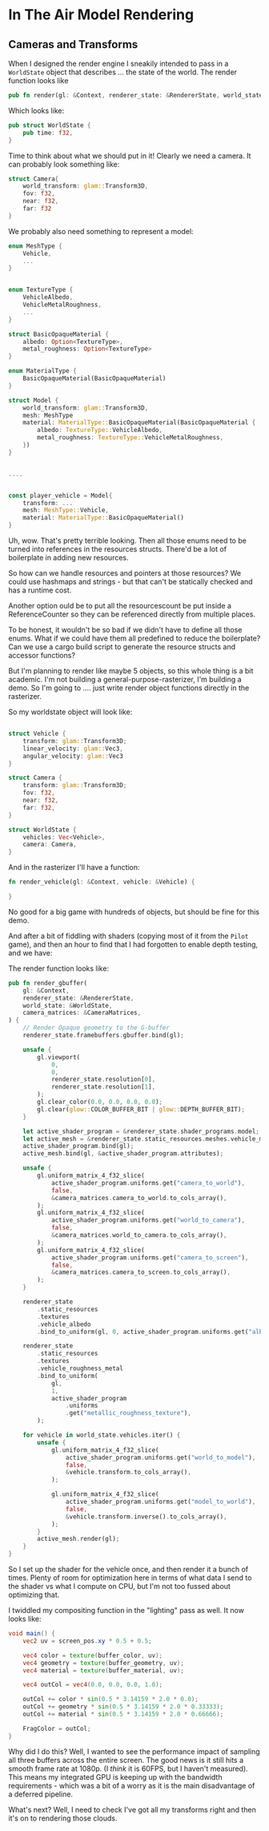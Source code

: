 # In The Air Model Rendering

## Cameras and Transforms
When I designed the render engine I sneakily intended to pass in a `WorldState` object
that describes ... the state of the world. The render function looks like

```rust
pub fn render(gl: &Context, renderer_state: &RendererState, world_state: &WorldState)
```

Which looks like:
```rust
pub struct WorldState {
    pub time: f32,
}
```

Time to think about what we should put in it! Clearly we need a camera. It can probably
look something like:
```rust
struct Camera{
    world_transform: glam::Transform3D,
    fov: f32,
    near: f32,
    far: f32
}
```

We probably also need something to represent a model:
```rust
enum MeshType {
    Vehicle,
    ...
}


enum TextureType {
    VehicleAlbedo,
    VehicleMetalRoughness,
    ...
}

struct BasicOpaqueMaterial {
    albedo: Option<TextureType>,
    metal_roughness: Option<TextureType>
}

enum MaterialType {
    BasicOpaqueMaterial(BasicOpaqueMaterial)
}

struct Model {
    world_transform: glam::Transform3D,
    mesh: MeshType
    material: MaterialType::BasicOpaqueMaterial(BasicOpaqueMaterial {
        albedo: TextureType::VehicleAlbedo,
        metal_roughness: TextureType::VehicleMetalRoughness,
    })
}


....


const player_vehicle = Model{
    transform: ...
    mesh: MeshType::Vehicle,
    material: MaterialType::BasicOpaqueMaterial()
}

```

Uh, wow. That's pretty terrible looking. Then all those enums need to be turned into references in the resources 
structs. There'd be a lot of boilerplate in adding new resources.

So how can we handle resources and pointers at those resources? We could use hashmaps
and strings - but that can't be statically checked and has a runtime cost. 

Another option ould be to put all the resourcescount be put inside a ReferenceCounter
so they can be referenced directly from multiple places.

To be honest, it wouldn't be so bad if we didn't have to define all those enums. What
if we could have them all predefined to reduce the boilerplate? Can we use a cargo build
script to generate the resource structs and accessor functions?

But I'm planning to render like maybe 5 objects, so this whole thing is a bit academic. I'm not
building a general-purpose-rasterizer, I'm building a demo. So I'm going to .... just write render object
functions directly in the rasterizer. 

So my worldstate object will look like: 

```rust

struct Vehicle {
    transform: glam::Transform3D;
    linear_velocity: glam::Vec3,
    angular_velocity: glam::Vec3 
}

struct Camera {
    transform: glam::Transform3D;
    fov: f32,
    near: f32,
    far: f32,
}

struct WorldState {
    vehicles: Vec<Vehicle>,
    camera: Camera,
}
```

And in the rasterizer I'll have a function:
```rust
fn render_vehicle(gl: &Context, vehicle: &Vehicle) {

}
```

No good for a big game with hundreds of objects, but should be fine for this demo.

And after a bit of fiddling with shaders (copying most of it from the `Pilot` game),
and then an hour to find that I had forgotten to enable depth testing, and we have:

<canvas id="in_the_air/rendering"></canvas>


The render function looks like:
```rust
pub fn render_gbuffer(
    gl: &Context,
    renderer_state: &RendererState,
    world_state: &WorldState,
    camera_matrices: &CameraMatrices,
) {
    // Render Opaque geometry to the G-buffer
    renderer_state.framebuffers.gbuffer.bind(gl);

    unsafe {
        gl.viewport(
            0,
            0,
            renderer_state.resolution[0],
            renderer_state.resolution[1],
        );
        gl.clear_color(0.0, 0.0, 0.0, 0.0);
        gl.clear(glow::COLOR_BUFFER_BIT | glow::DEPTH_BUFFER_BIT);
    }

    let active_shader_program = &renderer_state.shader_programs.model;
    let active_mesh = &renderer_state.static_resources.meshes.vehicle_med_res;
    active_shader_program.bind(gl);
    active_mesh.bind(gl, &active_shader_program.attributes);

    unsafe {
        gl.uniform_matrix_4_f32_slice(
            active_shader_program.uniforms.get("camera_to_world"),
            false,
            &camera_matrices.camera_to_world.to_cols_array(),
        );
        gl.uniform_matrix_4_f32_slice(
            active_shader_program.uniforms.get("world_to_camera"),
            false,
            &camera_matrices.world_to_camera.to_cols_array(),
        );
        gl.uniform_matrix_4_f32_slice(
            active_shader_program.uniforms.get("camera_to_screen"),
            false,
            &camera_matrices.camera_to_screen.to_cols_array(),
        );
    }

    renderer_state
        .static_resources
        .textures
        .vehicle_albedo
        .bind_to_uniform(gl, 0, active_shader_program.uniforms.get("albedo_texture"));

    renderer_state
        .static_resources
        .textures
        .vehicle_roughness_metal
        .bind_to_uniform(
            gl,
            1,
            active_shader_program
                .uniforms
                .get("metallic_roughness_texture"),
        );

    for vehicle in world_state.vehicles.iter() {
        unsafe {
            gl.uniform_matrix_4_f32_slice(
                active_shader_program.uniforms.get("world_to_model"),
                false,
                &vehicle.transform.to_cols_array(),
            );

            gl.uniform_matrix_4_f32_slice(
                active_shader_program.uniforms.get("model_to_world"),
                false,
                &vehicle.transform.inverse().to_cols_array(),
            );
        }
        active_mesh.render(gl);
    }
}
```

So I set up the shader for the vehicle once, and then render it a bunch of times.
Plenty of room for optimization here in terms of what data I send to the shader vs what
I compute on CPU, but I'm not too fussed about optimizing that.

I twiddled my compositing function in the "lighting" pass as well. It now looks like:
```frag
void main() {
    vec2 uv = screen_pos.xy * 0.5 + 0.5;

    vec4 color = texture(buffer_color, uv);
    vec4 geometry = texture(buffer_geometry, uv);
    vec4 material = texture(buffer_material, uv);

    vec4 outCol = vec4(0.0, 0.0, 0.0, 1.0);

    outCol += color * sin(0.5 * 3.14159 * 2.0 * 0.0);
    outCol += geometry * sin(0.5 * 3.14159 * 2.0 * 0.33333);
    outCol += material * sin(0.5 * 3.14159 * 2.0 * 0.66666);

    FragColor = outCol;
}

```
Why did I do this? Well, I wanted to see the performance impact of sampling all three
buffers across the entire screen. The good news is it still hits a smooth frame rate at 1080p.
(I *think* it is 60FPS, but I haven't measured). This means my integrated GPU is keeping up with
the bandwidth requirements - which was a bit of a worry as it is the main disadvantage of a
deferred pipeline. 

What's next? Well, I need to check I've got all my transforms right and then it's on to rendering
those clouds.